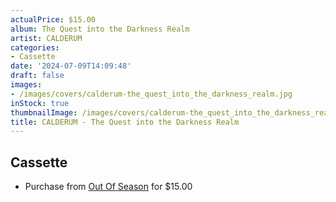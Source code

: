 ```yaml
---
actualPrice: $15.00
album: The Quest into the Darkness Realm
artist: CALDERUM
categories:
- Cassette
date: '2024-07-09T14:09:48'
draft: false
images:
- /images/covers/calderum-the_quest_into_the_darkness_realm.jpg
inStock: true
thumbnailImage: /images/covers/calderum-the_quest_into_the_darkness_realm-thumb.jpg
title: CALDERUM - The Quest into the Darkness Realm
---
```


## Cassette
* Purchase from [Out Of Season](https://www.outofseasonlabel.com/products/calderum-the-quest-into-the-darkness-realm-cassette-tape) for $15.00
